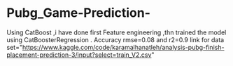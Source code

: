 # Pubg_Game-Prediction-
Using CatBoost ,i have done first Feature engineering ,thn trained the model using CatBoosterRegression .
Accuracy rmse=0.08 and r2=0.9
link for data set="https://www.kaggle.com/code/karamalhanatleh/analysis-pubg-finish-placement-prediction-3/input?select=train_V2.csv"
